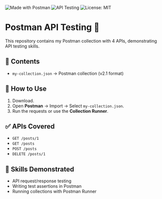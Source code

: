 ![Made with Postman](https://img.shields.io/badge/Made%20with-Postman-orange?logo=postman)
![API Testing](https://img.shields.io/badge/API-Testing-blue)
![License: MIT](https://img.shields.io/badge/License-MIT-green)

# Postman API Testing 🚀

This repository contains my Postman collection with 4 APIs, demonstrating API testing skills.

## 📂 Contents
- `my-collection.json` → Postman collection (v2.1 format)

## 🚀 How to Use
1. Download.
2. Open **Postman** → Import → Select `my-collection.json`.
3. Run the requests or use the **Collection Runner**.

## ✅ APIs Covered
- `GET /posts/1`
- `GET /posts`
- `POST /posts`
- `DELETE /posts/1`

## 🧪 Skills Demonstrated
- API request/response testing  
- Writing test assertions in Postman  
- Running collections with Postman Runner  
